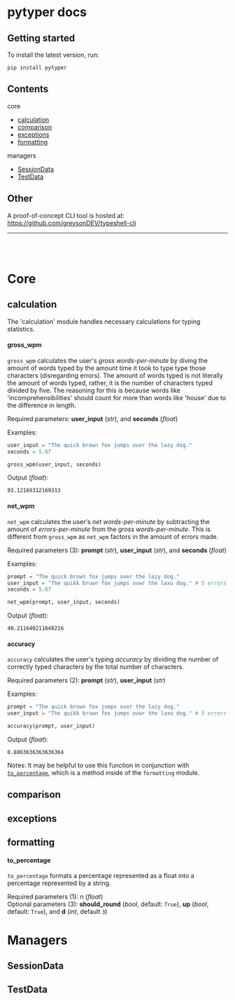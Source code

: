 # pytyper docs

## Getting started

To install the latest version, run:
```
pip install pytyper
```

## Contents
<!-- (https://github.com/greysonDEV/pytyper/blob/master/DOCUMENTATION.md#) -->
core
- [calculation](https://github.com/greysonDEV/pytyper/blob/master/DOCUMENTATION.md#calculation)
- [comparison](https://github.com/greysonDEV/pytyper/blob/master/DOCUMENTATION.md#comparison)
- [exceptions](https://github.com/greysonDEV/pytyper/blob/master/DOCUMENTATION.md#exceptions)
- [formatting](https://github.com/greysonDEV/pytyper/blob/master/DOCUMENTATION.md#formatting)

managers
- [SessionData](https://github.com/greysonDEV/pytyper/blob/master/DOCUMENTATION.md#SessionData)
- [TestData](https://github.com/greysonDEV/pytyper/blob/master/DOCUMENTATION.md#TestData)

## Other
A proof-of-concept CLI tool is hosted at:\
https://github.com/greysonDEV/typeshell-cli

------
<br>
<br>

# Core

## calculation

The 'calculation' module handles necessary calculations for typing statistics.
<br>

#### gross_wpm

`gross_wpm` calculates the user's *gross words-per-minute* by diving the amount of words typed by the amount time it took to type type those characters (disregarding errors). The amount of words typed is not literally the amount of words typed, rather, it is the number of characters typed divided by five. The reasoning for this is because words like 'incomprehensibilities' should count for more than words like 'house' due to the difference in length.

Required parameters: **user_input** (*str*), and **seconds** (*float*)

Examples:
```python
user_input = "The quick brown fox jumps over the lazy dog."
seconds = 5.67

gross_wpm(user_input, seconds)
```
Output (*float*):
```
93.12169312169313
```

#### net_wpm
`net_wpm` calculates the user's *net words-per-minute* by subtracting the amount of *errors-per-minute* from the *gross words-per-minute*. This is different from `gross_wpm` as `net_wpm` factors in the amount of errors made.

Required parameters (3): **prompt** (*str*), **user_input** (*str*), and **seconds** (*float*)

Examples:
```python
prompt = "The quick brown fox jumps over the lazy dog."
user_input = "The quikk bruwn fox jumps ovwr the laxu dog." # 5 errors
seconds = 5.67

net_wpm(prompt, user_input, seconds)
```
Output (*float*):
```
40.211640211640216
```

#### accuracy
`accuracy` calculates the user's typing *accuracy* by dividing the number of correctly typed characters by the total number of characters.

Required parameters (2): **prompt** (*str*), **user_input** (*str*)

Examples:
```python
prompt = "The quick brown fox jumps over the lazy dog."
user_input = "The quikk bruwn fox jumps ovwr the laxu dog." # 5 errors

accuracy(prompt, user_input)
```
Output (*float*):
```
0.8863636363636364
```
Notes:
It may be helpful to use this function in conjunction with [`to_percentage`](https://github.com/greysonDEV/pytyper/blob/master/DOCUMENTATION.md#to_percentage), which is a method inside of the `formatting` module.
<br>

## comparison

## exceptions

## formatting

#### to_percentage

`to_percentage` formats a percentage represented as a float into a percentage represented by a string.

Required parameters (1): n (*float*)\
Optional parameters (3): **should_round** (*bool*, default: `True`), **up** (*bool*, default: `True`), and **d** (*int*, default `3`)

# Managers

## SessionData

## TestData